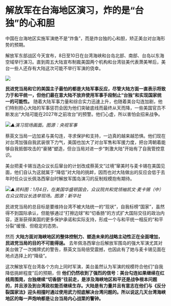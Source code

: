 # 解放军在台海地区演习，炸的是“台独”的心和胆

中国在台海地区实施军演绝不是“炸鱼”，而是炸台独的心和胆，矫正美台对台海形势的预期。

解放军东部战区今天宣布，8日至10日在台湾海峡和台岛北部、南部、台岛以东海空域举行演习。直到周五大陆宣布制裁美国两个机构和台湾驻美代表萧美琴后，美台一些人还存有大陆这次可能不举行军演的侥幸。

![](https://inews.gtimg.com/newsapp_bt/0/15773263838/1000)

**民进党当局和它的美国主子最怕的都是大陆军事反应，尽管大陆方面一直表示将致力于和平统一，但他们最在意大陆不放弃使用军事手段制止“台独”和实现国家统一的可能性。**
随着大陆军事力量和综合实力迅速上升，也随着美台勾连加剧，他们特别担心大陆的军事惩罚会因为他们突破底线而最终从天而降，一些美国官员不断发出“大陆可能在2027年之前攻台”的预警。他们心虚，所以害怕会招来战争。

![](https://inews.gtimg.com/newsapp_match/0/15773200276/0)_▲演习现场画面。图源：央视军事_

蔡英文当局一边加紧与美勾连，寻求保护和支持，一边真的越来越恐惧。他们现在对台湾加强自我武装很下力气，美国也加大了对台军售和军援力度，把台湾朝着能够自我抵御攻击的“豪猪”塑造，但台当局对进一步“刺激大陆”开始有了自我管控意识。

美台把麦卡锡当选众议长后窜台的计划改成蔡英文“过境”窜美时与麦卡锡在美国见面，他们自认为这就属于“降低”对大陆的挑衅，因而也对大陆做出的反应会低于去年时任众议长佩洛西窜台时解放军围岛演习的反制规模抱有期待。

![](https://inews.gtimg.com/newsapp_bt/0/15599129293/1000)_▲资料图：1月4日，在美国华盛顿国会，众议院共和党领袖凯文·麦卡锡（中）在众议院议长选举现场。图源：新华社_

民进党当局的总目标是要维持台湾不被大陆统一的“现状”，自我标榜“国家”，虽然得不到国际承认，但能够通过“打擦边球”和“切香肠”的方式扩大国际交往的政治内容，逐渐获得美国的更多保护承诺和实际支持，形成一个与和平统一相反的“和平分裂”缓慢、但稳定的态势。

然而 **大陆方面对海峡地区的整体控制力、塑造未来的战略主动性正在全面增加，民进党当局的目的不可能得逞。**
去年佩洛西窜台后解放军围岛的强大军演尤其对美台做了一次摊牌式的警告，蔡英文当局倍受震撼，也因此有了她与麦卡锡见面在地点选择上的“降级”。

这次解放军在台湾各个方向上同时军演，美台虽然认为军演的规模符合他们“自我降低挑衅程度”后的预期，但
**他们仍然收到了强烈的信号：美台勾连如果继续在红线周围晃，台独继续“切香肠”往前走，是涉及海峡地区和平还是战争根本问题的，并且涉及到台湾政权能否继续生存。大陆是有力量并且有意志在他们与《反分裂国家法》迎头相撞时通过使用武力彻底解决台湾问题的。所以说这几天台湾海峡地区的每一声炮响都是让台当局内心战栗的警钟。**

